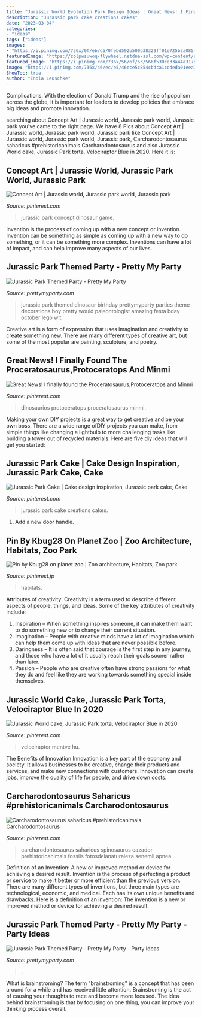 ```yaml
---
title: "Jurassic World Evolution Park Design Ideas : Great News! I Finally Found The Proceratosaurus,protoceratops And Minmi"
description: "Jurassic park cake creations cakes"
date: "2023-03-04"
categories:
- "ideas"
tags: ["ideas"]
images:
- "https://i.pinimg.com/736x/0f/eb/d5/0febd592b500b38329ff01e725b3a085--jurassic-park-cake-creations.jpg"
featuredImage: "https://zolpwsuwoq-flywheel.netdna-ssl.com/wp-content/uploads/2015/10/dinosaur-party-desserts_edited-1.jpg"
featured_image: "https://i.pinimg.com/736x/56/6f/53/566f530ce33a44a317d60fd22b1f5582--jurassic-park-world-superwholock.jpg"
image: "https://i.pinimg.com/736x/46/ec/e5/46ece5c854cbdca1ccdeda01eea7bc99.jpg"
ShowToc: true
author: "Enola Leuschke"
---
```



Complications. With the election of Donald Trump and the rise of populism across the globe, it is important for leaders to develop policies that embrace big ideas and promote innovation.

	

		
searching about Concept Art | Jurassic world, Jurassic park world, Jurassic park you've came to the right page. We have 8 Pics about Concept Art | Jurassic world, Jurassic park world, Jurassic park like Concept Art | Jurassic world, Jurassic park world, Jurassic park, Carcharodontosaurus saharicus #prehistoricanimals Carcharodontosaurus and also Jurassic World cake, Jurassic Park torta, Velociraptor Blue in 2020. Here it is:
		
    
## Concept Art | Jurassic World, Jurassic Park World, Jurassic Park

<img loading=lazy src="https://i.pinimg.com/736x/56/6f/53/566f530ce33a44a317d60fd22b1f5582--jurassic-park-world-superwholock.jpg" onerror="this.onerror=null;this.src='https://tse2.mm.bing.net/th?id=OIP.M9d4kYiVEN6gPc-hxC44-wHaEe&amp;pid=15.1';" alt="Concept Art | Jurassic world, Jurassic park world, Jurassic park">

_Source: pinterest.com_

>jurassic park concept dinosaur game. 

	

Invention is the process of coming up with a new concept or invention. Invention can be something as simple as coming up with a new way to do something, or it can be something more complex. Inventions can have a lot of impact, and can help improve many aspects of our lives.

    
## Jurassic Park Themed Party - Pretty My Party

<img loading=lazy src="https://www.prettymyparty.com/wp-content/uploads/2015/10/dinosaur-themed-birthday-party-ideas.jpg" onerror="this.onerror=null;this.src='https://tse1.mm.bing.net/th?id=OIP.voDC3Y37h-VaKXcdgn0DJwHaKl&amp;pid=15.1';" alt="Jurassic Park Themed Party - Pretty My Party">

_Source: prettymyparty.com_

>jurassic park themed dinosaur birthday prettymyparty parties theme decorations boy pretty would paleontologist amazing festa bday october lego wit. 

	

Creative art is a form of expression that uses imagination and creativity to create something new. There are many different types of creative art, but some of the most popular are painting, sculpture, and poetry.

    
## Great News! I Finally Found The Proceratosaurus,Protoceratops And Minmi

<img loading=lazy src="https://i.pinimg.com/736x/58/99/4f/58994f79cf7a43f4f372d2a85d4fa55e.jpg" onerror="this.onerror=null;this.src='https://tse3.mm.bing.net/th?id=OIP.0i_kFcAzAYXn9xvnCT52sAAAAA&amp;pid=15.1';" alt="Great News! I finally found the Proceratosaurus,Protoceratops and Minmi">

_Source: pinterest.com_

>dinosaurios protoceratops proceratosaurus minmi. 

	

Making your own DIY projects is a great way to get creative and be your own boss. There are a wide range ofDIY projects you can make, from simple things like changing a lightbulb to more challenging tasks like building a tower out of recycled materials. Here are five diy ideas that will get you started: 

    
## Jurassic Park Cake | Cake Design Inspiration, Jurassic Park Cake, Cake

<img loading=lazy src="https://i.pinimg.com/736x/0f/eb/d5/0febd592b500b38329ff01e725b3a085--jurassic-park-cake-creations.jpg" onerror="this.onerror=null;this.src='https://tse1.mm.bing.net/th?id=OIP.3OU-PEWAAaaA6sVgZiuL0QDhEs&amp;pid=15.1';" alt="Jurassic Park Cake | Cake design inspiration, Jurassic park cake, Cake">

_Source: pinterest.com_

>jurassic park cake creations cakes. 

	

1. Add a new door handle. 

    
## Pin By Kbug28 On Planet Zoo | Zoo Architecture, Habitats, Zoo Park

<img loading=lazy src="https://i.pinimg.com/736x/36/b3/e8/36b3e8286d7941f68f3433412df4c5b3.jpg" onerror="this.onerror=null;this.src='https://tse2.mm.bing.net/th?id=OIP.TYEmjrbO1I84oiDqZ8AdqgHaEK&amp;pid=15.1';" alt="Pin by Kbug28 on planet zoo | Zoo architecture, Habitats, Zoo park">

_Source: pinterest.jp_

>habitats. 

	

Attributes of creativity:
Creativity is a term used to describe different aspects of people, things, and ideas. Some of the key attributes of creativity include: 
1. Inspiration – When something inspires someone, it can make them want to do something new or to change their current situation.
2. Imagination – People with creative minds have a lot of imagination which can help them come up with ideas that are never possible before. 
3. Daringness – It is often said that courage is the first step in any journey, and those who have a lot of it usually reach their goals sooner rather than later. 
4. Passion – People who are creative often have strong passions for what they do and feel like they are working towards something special inside themselves.

    
## Jurassic World Cake, Jurassic Park Torta, Velociraptor Blue In 2020

<img loading=lazy src="https://i.pinimg.com/736x/46/ec/e5/46ece5c854cbdca1ccdeda01eea7bc99.jpg" onerror="this.onerror=null;this.src='https://tse3.mm.bing.net/th?id=OIP.Jf2Fm3wQI8AwttAZBKm-lAHaKs&amp;pid=15.1';" alt="Jurassic World cake, Jurassic Park torta, Velociraptor Blue in 2020">

_Source: pinterest.com_

>velociraptor mentve hu. 

	

The Benefits of Innovation
Innovation is a key part of the economy and society. It allows businesses to be creative, change their products and services, and make new connections with customers. Innovation can create jobs, improve the quality of life for people, and drive down costs.

    
## Carcharodontosaurus Saharicus #prehistoricanimals Carcharodontosaurus

<img loading=lazy src="https://i.pinimg.com/736x/0f/06/8a/0f068a6592adb48e6d5fb19ec50af646.jpg" onerror="this.onerror=null;this.src='https://tse1.mm.bing.net/th?id=OIP.o41W3gnhHPmSo14wve4McAHaE8&amp;pid=15.1';" alt="Carcharodontosaurus saharicus #prehistoricanimals Carcharodontosaurus">

_Source: pinterest.com_

>carcharodontosaurus saharicus spinosaurus cazador prehistoricanimals fossils fotosdelanaturaleza senemli apnea. 

	

Definition of an Invention: A new or improved method or device for achieving a desired result.
Invention is the process of perfecting a product or service to make it better or more efficient than the previous version. There are many different types of inventions, but three main types are technological, economic, and medical. Each has its own unique benefits and drawbacks. Here is a definition of an invention: 
The invention is a new or improved method or device for achieving a desired result.

    
## Jurassic Park Themed Party - Pretty My Party - Party Ideas

<img loading=lazy src="https://zolpwsuwoq-flywheel.netdna-ssl.com/wp-content/uploads/2015/10/dinosaur-party-desserts_edited-1.jpg" onerror="this.onerror=null;this.src='https://tse1.mm.bing.net/th?id=OIP.sIOPGNCsvxczK5zR3MMtQwHaJL&amp;pid=15.1';" alt="Jurassic Park Themed Party - Pretty My Party - Party Ideas">

_Source: prettymyparty.com_

>. 

	

What is brainstroming?
The term "brainstroming" is a concept that has been around for a while and has received little attention. Brainstroming is the act of causing your thoughts to race and become more focused. The idea behind brainstroming is that by focusing on one thing, you can improve your thinking process overall.

